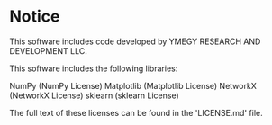 Notice
======

This software includes code developed by YMEGY RESEARCH AND DEVELOPMENT LLC.

This software includes the following libraries:

NumPy (NumPy License)
Matplotlib (Matplotlib License)
NetworkX (NetworkX License)
sklearn (sklearn License)

The full text of these licenses can be found in the 'LICENSE.md' file.

 
